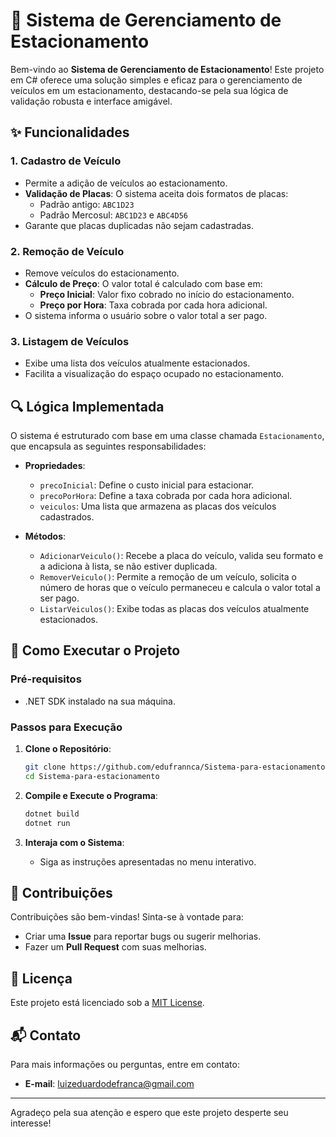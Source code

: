 # 🚗 Sistema de Gerenciamento de Estacionamento

Bem-vindo ao **Sistema de Gerenciamento de Estacionamento**! Este projeto em C# oferece uma solução simples e eficaz para o gerenciamento de veículos em um estacionamento, destacando-se pela sua lógica de validação robusta e interface amigável.

## ✨ Funcionalidades

### 1. **Cadastro de Veículo**
   - Permite a adição de veículos ao estacionamento.
   - **Validação de Placas**: O sistema aceita dois formatos de placas:
     - Padrão antigo: `ABC1D23`
     - Padrão Mercosul: `ABC1D23` e `ABC4D56`
   - Garante que placas duplicadas não sejam cadastradas.

### 2. **Remoção de Veículo**
   - Remove veículos do estacionamento.
   - **Cálculo de Preço**: O valor total é calculado com base em:
     - **Preço Inicial**: Valor fixo cobrado no início do estacionamento.
     - **Preço por Hora**: Taxa cobrada por cada hora adicional.
   - O sistema informa o usuário sobre o valor total a ser pago.

### 3. **Listagem de Veículos**
   - Exibe uma lista dos veículos atualmente estacionados.
   - Facilita a visualização do espaço ocupado no estacionamento.

## 🔍 Lógica Implementada

O sistema é estruturado com base em uma classe chamada `Estacionamento`, que encapsula as seguintes responsabilidades:

- **Propriedades**:
  - `precoInicial`: Define o custo inicial para estacionar.
  - `precoPorHora`: Define a taxa cobrada por cada hora adicional.
  - `veiculos`: Uma lista que armazena as placas dos veículos cadastrados.

- **Métodos**:
  - `AdicionarVeiculo()`: Recebe a placa do veículo, valida seu formato e a adiciona à lista, se não estiver duplicada.
  - `RemoverVeiculo()`: Permite a remoção de um veículo, solicita o número de horas que o veículo permaneceu e calcula o valor total a ser pago.
  - `ListarVeiculos()`: Exibe todas as placas dos veículos atualmente estacionados.

## 🚀 Como Executar o Projeto

### Pré-requisitos
- .NET SDK instalado na sua máquina.

### Passos para Execução
1. **Clone o Repositório**:
   ```bash
   git clone https://github.com/edufrannca/Sistema-para-estacionamento.git
   cd Sistema-para-estacionamento
   ```

2. **Compile e Execute o Programa**:
   ```bash
   dotnet build
   dotnet run
   ```

3. **Interaja com o Sistema**:
   - Siga as instruções apresentadas no menu interativo.

## 🤝 Contribuições

Contribuições são bem-vindas! Sinta-se à vontade para:
- Criar uma **Issue** para reportar bugs ou sugerir melhorias.
- Fazer um **Pull Request** com suas melhorias.

## 📄 Licença

Este projeto está licenciado sob a [MIT License](LICENSE).

## 📬 Contato

Para mais informações ou perguntas, entre em contato:
- **E-mail**: luizeduardodefranca@gmail.com

---

Agradeço pela sua atenção e espero que este projeto desperte seu interesse!
